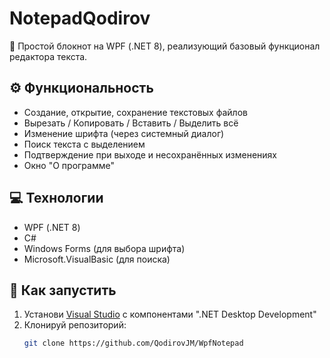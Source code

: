 ﻿# NotepadQodirov

📝 Простой блокнот на WPF (.NET 8), реализующий базовый функционал редактора текста.

## ⚙️ Функциональность

- Создание, открытие, сохранение текстовых файлов
- Вырезать / Копировать / Вставить / Выделить всё
- Изменение шрифта (через системный диалог)
- Поиск текста с выделением
- Подтверждение при выходе и несохранённых изменениях
- Окно "О программе"

## 💻 Технологии

- WPF (.NET 8)
- C#
- Windows Forms (для выбора шрифта)
- Microsoft.VisualBasic (для поиска)

## 🚀 Как запустить

1. Установи [Visual Studio](https://visualstudio.microsoft.com/) с компонентами ".NET Desktop Development"
2. Клонируй репозиторий:
   ```bash
   git clone https://github.com/QodirovJM/WpfNotepad
